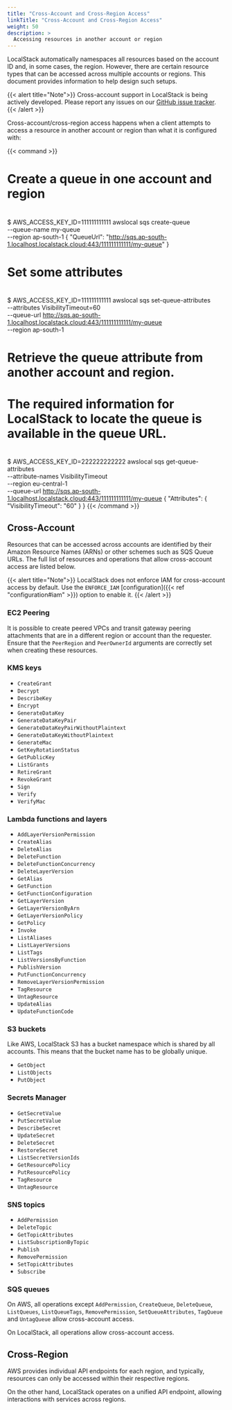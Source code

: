 ```yaml
---
title: "Cross-Account and Cross-Region Access"
linkTitle: "Cross-Account and Cross-Region Access"
weight: 50
description: >
  Accessing resources in another account or region
---
```


LocalStack automatically namespaces all resources based on the account ID and, in some cases, the region.
However, there are certain resource types that can be accessed across multiple accounts or regions.
This document provides information to help design such setups.

{{< alert title="Note">}}
Cross-account support in LocalStack is being actively developed.
Please report any issues on our [GitHub issue tracker](https://github.com/localstack/localstack/issues/new/choose).
{{< /alert >}}

Cross-account/cross-region access happens when a client attempts to access a resource in another account or region than what it is configured with:

{{< command >}}
#
# Create a queue in one account and region
#

$ AWS_ACCESS_KEY_ID=111111111111 awslocal sqs create-queue \
    --queue-name my-queue \
    --region ap-south-1
{
    "QueueUrl": "http://sqs.ap-south-1.localhost.localstack.cloud:443/111111111111/my-queue"
}

#
# Set some attributes
#

$ AWS_ACCESS_KEY_ID=111111111111 awslocal sqs set-queue-attributes \
    --attributes VisibilityTimeout=60 \
    --queue-url http://sqs.ap-south-1.localhost.localstack.cloud:443/111111111111/my-queue \
    --region ap-south-1 

#
# Retrieve the queue attribute from another account and region.
# The required information for LocalStack to locate the queue is available in the queue URL.
#

$ AWS_ACCESS_KEY_ID=222222222222 awslocal sqs get-queue-attributes \
    --attribute-names VisibilityTimeout \
    --region eu-central-1 \
    --queue-url http://sqs.ap-south-1.localhost.localstack.cloud:443/111111111111/my-queue
{
    "Attributes": {
        "VisibilityTimeout": "60"
    }
}
{{< /command >}}

## Cross-Account

Resources that can be accessed across accounts are identified by their Amazon Resource Names (ARNs) or other schemes such as SQS Queue URLs.
The full list of resources and operations that allow cross-account access are listed below.

{{< alert title="Note">}}
LocalStack does not enforce IAM for cross-account access by default.
Use the `ENFORCE_IAM` [configuration]({{< ref "configuration#iam" >}}) option to enable it.
{{< /alert >}}

### EC2 Peering

It is possible to create peered VPCs and transit gateway peering attachments that are in a different region or account than the requester.
Ensure that the `PeerRegion` and `PeerOwnerId` arguments are correctly set when creating these resources.

### KMS keys

- `CreateGrant`
- `Decrypt`
- `DescribeKey`
- `Encrypt`
- `GenerateDataKey`
- `GenerateDataKeyPair`
- `GenerateDataKeyPairWithoutPlaintext`
- `GenerateDataKeyWithoutPlaintext`
- `GenerateMac`
- `GetKeyRotationStatus`
- `GetPublicKey`
- `ListGrants`
- `RetireGrant`
- `RevokeGrant`
- `Sign`
- `Verify`
- `VerifyMac`
<!--    - ReEncrypt (NOT IMPLEMENTED IN LOCALSTACK) -->

### Lambda functions and layers

- `AddLayerVersionPermission`
- `CreateAlias`
- `DeleteAlias`
- `DeleteFunction`
- `DeleteFunctionConcurrency`
- `DeleteLayerVersion`
- `GetAlias`
- `GetFunction`
- `GetFunctionConfiguration`
- `GetLayerVersion`
- `GetLayerVersionByArn`
- `GetLayerVersionPolicy`
- `GetPolicy`
- `Invoke`
- `ListAliases`
- `ListLayerVersions`
- `ListTags`
- `ListVersionsByFunction`
- `PublishVersion`
- `PutFunctionConcurrency`
- `RemoveLayerVersionPermission`
- `TagResource`
- `UntagResource`
- `UpdateAlias`
- `UpdateFunctionCode`

### S3 buckets

Like AWS, LocalStack S3 has a bucket namespace which is shared by all accounts.
This means that the bucket name has to be globally unique.

- `GetObject`
- `ListObjects`
- `PutObject`

### Secrets Manager

- `GetSecretValue`
- `PutSecretValue`
- `DescribeSecret`
- `UpdateSecret`
- `DeleteSecret`
- `RestoreSecret`
- `ListSecretVersionIds`
- `GetResourcePolicy`
- `PutResourcePolicy`
- `TagResource`
- `UntagResource`

### SNS topics

- `AddPermission`
- `DeleteTopic`
- `GetTopicAttributes`
- `ListSubscriptionByTopic`
- `Publish`
- `RemovePermission`
- `SetTopicAttributes`
- `Subscribe`

### SQS queues

On AWS, all operations except `AddPermission`, `CreateQueue`, `DeleteQueue`, `ListQueues`, `ListQueueTags`, `RemovePermission`, `SetQueueAttributes`, `TagQueue` and `UntagQueue` allow cross-account access.

On LocalStack, all operations allow cross-account access.

## Cross-Region

AWS provides individual API endpoints for each region, and typically, resources can only be accessed within their respective regions.

On the other hand, LocalStack operates on a unified API endpoint, allowing interactions with services across regions.
